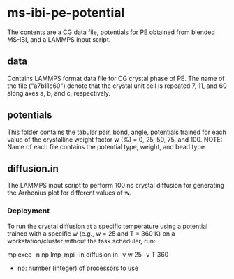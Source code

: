# ms-ibi-pe-potential
The contents are a CG data file, potentials for PE obtained from blended MS-IBI,
and a LAMMPS input script.

## data
Contains LAMMPS format data file for CG crystal phase of PE. The name of the
file ("a7b11c60") denote that the crystal unit cell is repeated 7, 11, and 60
along axes a, b, and c, respectively.

## potentials
This folder contains the tabular pair, bond, angle, potentials trained for
each value of the crystalline weight factor w (%) = 0, 25, 50, 75, and 100.
NOTE: Name of each file contains the potential type, weight, and bead type.

## diffusion.in
The LAMMPS input script to perform 100 ns crystal diffusion for generating the
Arrhenius plot for different values of w.

### Deployment
To run the crystal diffusion at a specific temperature using a potential trained
with a specific w (e.g., w = 25 and T = 360 K) on a workstation/cluster without
the task scheduler, run:

mpiexec -n np lmp_mpi -in diffusion.in  -v w 25 -v T 360

* np: number (integer) of processors to use

